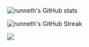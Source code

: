 ![runneth's GitHub stats](https://github-readme-stats.vercel.app/api?username=runneth&show_icons=true&theme=highcontrast&hide_border=true)

![runneth's GitHub Streak](https://github-readme-streak-stats.herokuapp.com/?theme=cobalt&user=runneth&hide_border=true)


![](https://komarev.com/ghpvc/?username=runneth)
